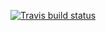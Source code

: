  <!-- badges: start -->
  [![Travis build status](https://travis-ci.org/jingnanyuan/STAT302package.svg?branch=master)](https://travis-ci.org/jingnanyuan/STAT302package)
  <!-- badges: end -->
